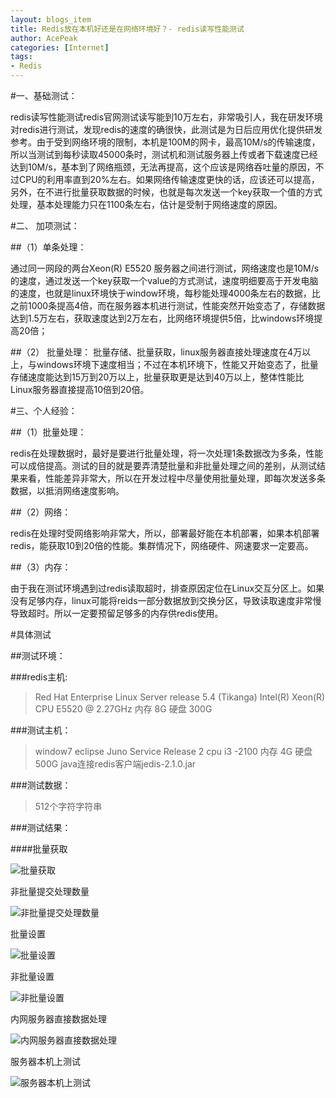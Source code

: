 ```yaml
---
layout: blogs_item
title: Redis放在本机好还是在网络环境好？- redis读写性能测试
author: AcePeak
categories: [Internet]
tags: 
- Redis
---
```


#一、基础测试：
 
redis读写性能测试redis官网测试读写能到10万左右，非常吸引人，我在研发环境对redis进行测试，发现redis的速度的确很快，此测试是为日后应用优化提供研发参考。由于受到网络环境的限制，本机是100M的网卡，最高10M/s的传输速度，所以当测试到每秒读取45000条时，测试机和测试服务器上传或者下载速度已经达到10M/s，基本到了网络瓶颈，无法再提高，这个应该是网络吞吐量的原因，不过CPU的利用率直到20%左右。如果网络传输速度更快的话，应该还可以提高，另外，在不进行批量获取数据的时候，也就是每次发送一个key获取一个值的方式处理，基本处理能力只在1100条左右，估计是受制于网络速度的原因。


#二、 加项测试：

##（1）单条处理：

通过同一网段的两台Xeon(R) E5520 服务器之间进行测试，网络速度也是10M/s的速度，通过发送一个key获取一个value的方式测试，速度明细要高于开发电脑的速度，也就是linux环境快于window环境，每秒能处理4000条左右的数据，比之前1000条提高4倍，而在服务器本机进行测试，性能突然开始变态了，存储数据达到1.5万左右，获取速度达到2万左右，比网络环境提供5倍，比windows环境提高20倍；


##（2） 批量处理：
批量存储、批量获取，linux服务器直接处理速度在4万以上，与windows环境下速度相当；不过在本机环境下，性能又开始变态了，批量存储速度能达到15万到20万以上，批量获取更是达到40万以上，整体性能比Linux服务器直接提高10倍到20倍。


#三、个人经验：

##（1）批量处理：

  redis在处理数据时，最好是要进行批量处理，将一次处理1条数据改为多条，性能可以成倍提高。测试的目的就是要弄清楚批量和非批量处理之间的差别，从测试结果来看，性能差异非常大，所以在开发过程中尽量使用批量处理，即每次发送多条数据，以抵消网络速度影响。


##（2）网络：

 redis在处理时受网络影响非常大，所以，部署最好能在本机部署，如果本机部署redis，能获取10到20倍的性能。集群情况下，网络硬件、网速要求一定要高。


##（3）内存：

 由于我在测试环境遇到过redis读取超时，排查原因定位在Linux交互分区上。如果没有足够内存，linux可能将reids一部分数据放到交换分区，导致读取速度非常慢导致超时。所以一定要预留足够多的内存供redis使用。


#具体测试

##测试环境：

###redis主机:

> Red Hat Enterprise Linux Server release 5.4 (Tikanga)
> Intel(R) Xeon(R) CPU           E5520  @ 2.27GHz
> 内存 8G
> 硬盘 300G

###测试主机：

> window7 
> eclipse  Juno Service Release 2
> cpu i3 -2100
> 内存 4G
> 硬盘500G
> java连接redis客户端jedis-2.1.0.jar

###测试数据：

> 512个字符字符串

###测试结果：

####批量获取

![批量获取](/img/150516_1.png)

非批量提交处理数量

![非批量提交处理数量](/img/150516_2.png)

批量设置

![批量设置](/img/150516_3.png)

非批量设置

![非批量设置](/img/150516_4.png)

内网服务器直接数据处理

![内网服务器直接数据处理](/img/150516_5.png)

服务器本机上测试

![服务器本机上测试](/img/150516_6.png)
